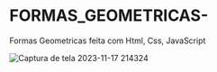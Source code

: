 # FORMAS_GEOMETRICAS-
Formas Geometricas feita com Html, Css, JavaScript 

![Captura de tela 2023-11-17 214324](https://github.com/VictorGoncalves27/FORMAS_GEOMETRICAS-/assets/142261805/1bba34c2-4000-4ad5-a975-2612ff9a0327)

